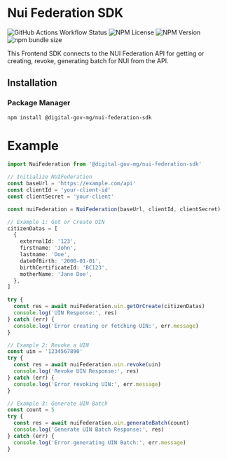 # Nui Federation SDK

![GitHub Actions Workflow Status](https://img.shields.io/github/actions/workflow/status/digital-gov-mg/nui-federation-sdk/build.yml?style=for-the-badge)
![NPM License](https://img.shields.io/npm/l/%40digital-gov-mg%2Fnui-federation-sdk?style=for-the-badge)
![NPM Version](https://img.shields.io/npm/v/%40digital-gov-mg%2Fnui-federation-sdk?style=for-the-badge)
![npm bundle size](https://img.shields.io/bundlephobia/min/%40digital-gov-mg%2Fnui-federation-sdk?style=for-the-badge)

This Frontend SDK connects to the NUI Federation API for getting or creating, revoke, generating batch for NUI from the API.

## Installation

### Package Manager

```sh
npm install @digital-gov-mg/nui-federation-sdk
```

# Example

```ts
import NuiFederation from '@digital-gov-mg/nui-federation-sdk'

// Initialize NUIFederation
const baseUrl = 'https://example.com/api'
const clientId = 'your-client-id'
const clientSecret = 'your-client'

const nuiFederation = NuiFederation(baseUrl, clientId, clientSecret)

// Example 1: Get or Create UIN
citizenDatas = [
  {
    externalId: '123',
    firstname: 'John',
    lastname: 'Doe',
    dateOfBirth: '2000-01-01',
    birthCertificateId: 'BC123',
    motherName: 'Jane Doe',
  },
]

try {
  const res = await nuiFederation.uin.getOrCreate(citizenDatas)
  console.log('UIN Response:', res)
} catch (err) {
  console.log('Error creating or fetching UIN:', err.message)
}

// Example 2: Revoke a UIN
const uin = '1234567890'
try {
  const res = await nuiFederation.uin.revoke(uin)
  console.log('Revoke UIN Response:', res)
} catch (err) {
  console.log('Error revoking UIN:', err.message)
}

// Example 3: Generate UIN Batch
const count = 5
try {
  const res = await nuiFederation.uin.generateBatch(count)
  console.log('Generate UIN Batch Response:', res)
} catch (err) {
  console.log('Error generating UIN Batch:', err.message)
}
```
